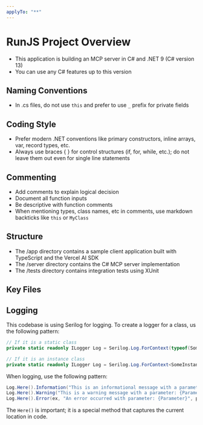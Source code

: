 ```yaml
---
applyTo: "**"
---
```

# RunJS Project Overview
- This application is building an MCP server in C# and .NET 9 (C# version 13)
- You can use any C# features up to this version

## Naming Conventions
- In .cs files, do not use `this` and prefer to use `_` prefix for private fields

## Coding Style
- Prefer modern .NET conventions like primary constructors, inline arrays, var, record types, etc.
- Always use braces { } for control structures (if, for, while, etc.); do not leave them out even for single line statements

## Commenting
- Add comments to explain logical decision
- Document all function inputs
- Be descriptive with function comments
- When mentioning types, class names, etc in comments, use markdown backticks like `this` or `MyClass`

## Structure
- The /app directory contains a sample client application built with TypeScript and the Vercel AI SDK
- The /server directory contains the C# MCP server implementation
- The /tests directory contains integration tests using XUnit

## Key Files

## Logging
This codebase is using Serilog for logging.  To create a logger for a class, us the following pattern:

```csharp
// If it is a static class
private static readonly ILogger Log = Serilog.Log.ForContext(typeof(SomeStaticClass));

// If it is an instance class
private static readonly ILogger Log = Serilog.Log.ForContext<SomeInstanceClass>();
```

When logging, use the following pattern:

```csharp
Log.Here().Information("This is an informational message with a parameter: {Parameter}", parameterValue);
Log.Here().Warning("This is a warning message with a parameter: {Parameter}", parameterValue);
Log.Here().Error(ex, "An error occurred with parameter: {Parameter}", parameterValue);
```

The `Here()` is important; it is a special method that captures the current location in code.
